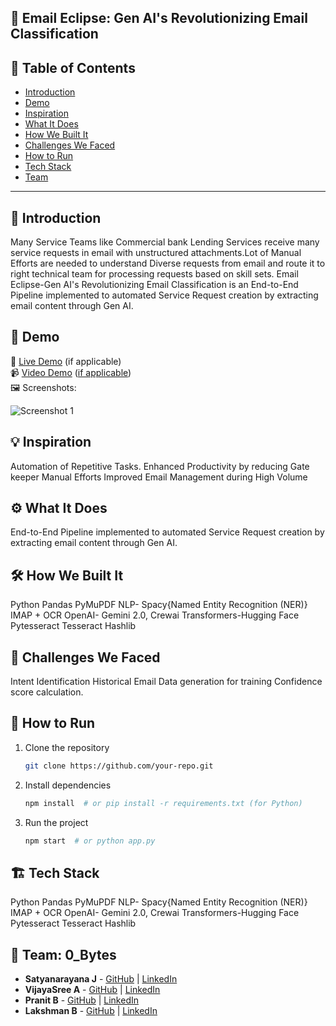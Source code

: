  ## 🚀 Email Eclipse: Gen AI's Revolutionizing Email Classification

## 📌 Table of Contents
- [Introduction](#introduction)
- [Demo](#demo)
- [Inspiration](#inspiration)
- [What It Does](#what-it-does)
- [How We Built It](#how-we-built-it)
- [Challenges We Faced](#challenges-we-faced)
- [How to Run](#how-to-run)
- [Tech Stack](#tech-stack)
- [Team](#team)

---

## 🎯 Introduction
Many Service Teams like Commercial bank Lending Services receive many service requests in email with unstructured attachments.Lot of Manual Efforts are needed to understand Diverse requests from email and route it to right technical team for processing requests based on skill sets.
Email Eclipse-Gen AI's Revolutionizing Email Classification is an End-to-End Pipeline implemented to automated Service Request creation by extracting email content through Gen AI.



## 🎥 Demo
🔗 [Live Demo](#) (if applicable)  
📹 [Video Demo](#) ([if applicable](https://github.com/ewfx/gaied-0-bytes/blob/main/Video.pptm%20%5BRecovered%5D.zip))  
🖼️ Screenshots:

![Screenshot 1](link-to-image)

## 💡 Inspiration
Automation of Repetitive Tasks.
Enhanced Productivity by reducing Gate keeper Manual Efforts
Improved Email Management during High Volume


## ⚙️ What It Does
End-to-End Pipeline implemented to automated Service Request creation by extracting email content through Gen AI.

## 🛠️ How We Built It
Python
Pandas
PyMuPDF
NLP- Spacy{Named Entity Recognition (NER)}
IMAP + OCR
OpenAI- Gemini 2.0, Crewai
Transformers-Hugging Face
Pytesseract
Tesseract
Hashlib


## 🚧 Challenges We Faced
Intent Identification
Historical Email Data generation for training
Confidence score calculation.


## 🏃 How to Run
1. Clone the repository  
   ```sh
   git clone https://github.com/your-repo.git
   ```
2. Install dependencies  
   ```sh
   npm install  # or pip install -r requirements.txt (for Python)
   ```
3. Run the project  
   ```sh
   npm start  # or python app.py
   ```

## 🏗️ Tech Stack
Python
Pandas
PyMuPDF
NLP- Spacy{Named Entity Recognition (NER)}
IMAP + OCR
OpenAI- Gemini 2.0, Crewai
Transformers-Hugging Face
Pytesseract
Tesseract
Hashlib


## 👥 Team: 0_Bytes
- **Satyanarayana J** - [GitHub](#) | [LinkedIn](#)
- **VijayaSree A** - [GitHub](#) | [LinkedIn](#)
- **Pranit B** - [GitHub](#) | [LinkedIn](#)
- **Lakshman B** - [GitHub](#) | [LinkedIn](#)
